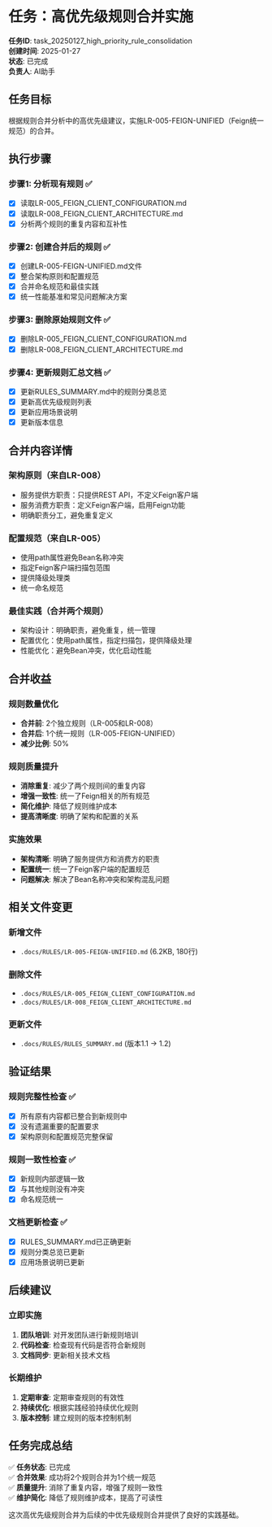 # 任务：高优先级规则合并实施

**任务ID**: task_20250127_high_priority_rule_consolidation  
**创建时间**: 2025-01-27  
**状态**: 已完成  
**负责人**: AI助手  

## 任务目标

根据规则合并分析中的高优先级建议，实施LR-005-FEIGN-UNIFIED（Feign统一规范）的合并。

## 执行步骤

### 步骤1: 分析现有规则 ✅
- [x] 读取LR-005_FEIGN_CLIENT_CONFIGURATION.md
- [x] 读取LR-008_FEIGN_CLIENT_ARCHITECTURE.md
- [x] 分析两个规则的重复内容和互补性

### 步骤2: 创建合并后的规则 ✅
- [x] 创建LR-005-FEIGN-UNIFIED.md文件
- [x] 整合架构原则和配置规范
- [x] 合并命名规范和最佳实践
- [x] 统一性能基准和常见问题解决方案

### 步骤3: 删除原始规则文件 ✅
- [x] 删除LR-005_FEIGN_CLIENT_CONFIGURATION.md
- [x] 删除LR-008_FEIGN_CLIENT_ARCHITECTURE.md

### 步骤4: 更新规则汇总文档 ✅
- [x] 更新RULES_SUMMARY.md中的规则分类总览
- [x] 更新高优先级规则列表
- [x] 更新应用场景说明
- [x] 更新版本信息

## 合并内容详情

### 架构原则（来自LR-008）
- 服务提供方职责：只提供REST API，不定义Feign客户端
- 服务消费方职责：定义Feign客户端，启用Feign功能
- 明确职责分工，避免重复定义

### 配置规范（来自LR-005）
- 使用path属性避免Bean名称冲突
- 指定Feign客户端扫描包范围
- 提供降级处理类
- 统一命名规范

### 最佳实践（合并两个规则）
- 架构设计：明确职责，避免重复，统一管理
- 配置优化：使用path属性，指定扫描包，提供降级处理
- 性能优化：避免Bean冲突，优化启动性能

## 合并收益

### 规则数量优化
- **合并前**: 2个独立规则（LR-005和LR-008）
- **合并后**: 1个统一规则（LR-005-FEIGN-UNIFIED）
- **减少比例**: 50%

### 规则质量提升
- **消除重复**: 减少了两个规则间的重复内容
- **增强一致性**: 统一了Feign相关的所有规范
- **简化维护**: 降低了规则维护成本
- **提高清晰度**: 明确了架构和配置的关系

### 实施效果
- **架构清晰**: 明确了服务提供方和消费方的职责
- **配置统一**: 统一了Feign客户端的配置规范
- **问题解决**: 解决了Bean名称冲突和架构混乱问题

## 相关文件变更

### 新增文件
- `.docs/RULES/LR-005-FEIGN-UNIFIED.md` (6.2KB, 180行)

### 删除文件
- `.docs/RULES/LR-005_FEIGN_CLIENT_CONFIGURATION.md`
- `.docs/RULES/LR-008_FEIGN_CLIENT_ARCHITECTURE.md`

### 更新文件
- `.docs/RULES/RULES_SUMMARY.md` (版本1.1 → 1.2)

## 验证结果

### 规则完整性检查 ✅
- [x] 所有原有内容都已整合到新规则中
- [x] 没有遗漏重要的配置要求
- [x] 架构原则和配置规范完整保留

### 规则一致性检查 ✅
- [x] 新规则内部逻辑一致
- [x] 与其他规则没有冲突
- [x] 命名规范统一

### 文档更新检查 ✅
- [x] RULES_SUMMARY.md已正确更新
- [x] 规则分类总览已更新
- [x] 应用场景说明已更新

## 后续建议

### 立即实施
1. **团队培训**: 对开发团队进行新规则培训
2. **代码检查**: 检查现有代码是否符合新规则
3. **文档同步**: 更新相关技术文档

### 长期维护
1. **定期审查**: 定期审查规则的有效性
2. **持续优化**: 根据实践经验持续优化规则
3. **版本控制**: 建立规则的版本控制机制

## 任务完成总结

✅ **任务状态**: 已完成  
✅ **合并效果**: 成功将2个规则合并为1个统一规范  
✅ **质量提升**: 消除了重复内容，增强了规则一致性  
✅ **维护简化**: 降低了规则维护成本，提高了可读性  

这次高优先级规则合并为后续的中优先级规则合并提供了良好的实践基础。 